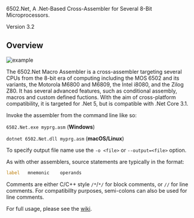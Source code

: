 ﻿6502.Net, A .Net-Based Cross-Assembler for Several 8-Bit Microprocessors.

Version 3.2

## Overview

![example](https://github.com/informedcitizenry/6502.Net/blob/master/Sixty502DotNet/docs/sample_code.png)

The 6502.Net Macro Assembler is a cross-assembler targeting several CPUs from the 8-bit era of computing including the MOS 6502 and its variants, the Motorola M6800 and M6809, the Intel i8080, and the Zilog Z80. It has several advanced features, such as conditional assembly, macros and custom defined fuctions. With the aim of cross-platform compatibility, it is targeted for .Net 5, but is compatible with .Net Core 3.1.

Invoke the assembler from the command line like so:

`6502.Net.exe myprg.asm` (**Windows**) 

`dotnet 6502.Net.dll myprg.asm` (**macOS/Linux**)

To specify output file name use the `-o <file>` or `--output=<file>` option.

As with other assemblers, source statements are typically in the format:

```asm
label   mnemonic    operands
```

Comments are either C/C++ style `/*`/`*/` for block comments, or `//` for line comments. For compatibillty purposes, semi-colons can also be used for line comments.

For full usage, please see the [wiki](https://github.com/informedcitizenry/6502.Net/wiki).
